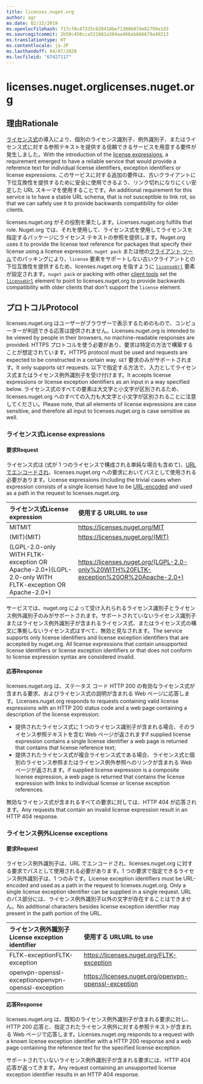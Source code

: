 ```yaml
---
title: licenses.nuget.org
author: agr
ms.date: 02/22/2019
ms.openlocfilehash: 717cf8c47335c620410be71300b07de82799e1d3
ms.sourcegitcommit: 2b50c450cca521681a384aa466ab666679a40213
ms.translationtype: HT
ms.contentlocale: ja-JP
ms.lasthandoff: 04/07/2020
ms.locfileid: "67427117"
---
```

# <a name="licensesnugetorg"></a><span data-ttu-id="da1d1-102">licenses.nuget.org</span><span class="sxs-lookup"><span data-stu-id="da1d1-102">licenses.nuget.org</span></span>

## <a name="rationale"></a><span data-ttu-id="da1d1-103">理由</span><span class="sxs-lookup"><span data-stu-id="da1d1-103">Rationale</span></span>

<span data-ttu-id="da1d1-104">[ライセンス式](../reference/nuspec.md#license)の導入により、個別のライセンス識別子、例外識別子、またはライセンス式に対する参照テキストを提供する信頼できるサービスを用意する要件が発生しました。</span><span class="sxs-lookup"><span data-stu-id="da1d1-104">With the introduction of the [license expressions](../reference/nuspec.md#license), a requirement emerged to have a reliable service that would provide a reference text for individual license identifiers, exception identifiers or license expressions.</span></span>
<span data-ttu-id="da1d1-105">このサービスに対する追加の要件は、古いクライアントに下位互換性を提供するために安全に使用できるよう、リンク切れになりにくい安定した URL スキーマを使用することです。</span><span class="sxs-lookup"><span data-stu-id="da1d1-105">An additional requirement for this service is to have a stable URL schema, that is not susceptible to link rot, so that we can safely use it to provide backwards compatibility for older clients.</span></span>

<span data-ttu-id="da1d1-106">licenses.nuget.org がその役割を果たします。</span><span class="sxs-lookup"><span data-stu-id="da1d1-106">Licenses.nuget.org fulfills that role.</span></span> <span data-ttu-id="da1d1-107">Nuget.org では、それを使用して、ライセンス式を使用してライセンスを指定するパッケージにライセンス テキストの参照を提供します。</span><span class="sxs-lookup"><span data-stu-id="da1d1-107">Nuget.org uses it to provide the license text reference for packages that specify their license using a license expression.</span></span> <span data-ttu-id="da1d1-108">`nuget pack` または他の[クライアント ツール](../install-nuget-client-tools.md)でのパッキングにより、`license` 要素をサポートしない古いクライアントとの下位互換性を提供するため、licenses.nuget.org を指すように [`licenseUrl`](../reference/nuspec.md#licenseurl) 要素が設定されます。</span><span class="sxs-lookup"><span data-stu-id="da1d1-108">`nuget pack` or packing with other [client tools](../install-nuget-client-tools.md) set the [`licenseUrl`](../reference/nuspec.md#licenseurl) element to point to licenses.nuget.org to provide backwards compatibility with older clients that don't support the `license` element.</span></span>

## <a name="protocol"></a><span data-ttu-id="da1d1-109">プロトコル</span><span class="sxs-lookup"><span data-stu-id="da1d1-109">Protocol</span></span>

<span data-ttu-id="da1d1-110">licenses.nuget.org はユーザーがブラウザーで表示するためのもので、コンピューターが判読できる応答は提供されません。</span><span class="sxs-lookup"><span data-stu-id="da1d1-110">Licenses.nuget.org is intended to be viewed by people in their browsers, no machine-readable responses are provided.</span></span>
<span data-ttu-id="da1d1-111">HTTPS プロトコルを使う必要があり、要求は特定の方法で構築することが想定されています。</span><span class="sxs-lookup"><span data-stu-id="da1d1-111">HTTPS protocol must be used and requests are expected to be constructed in a certain way.</span></span> <span data-ttu-id="da1d1-112">`GET` 要求のみがサポートされます。</span><span class="sxs-lookup"><span data-stu-id="da1d1-112">It only supports `GET` requests.</span></span>
<span data-ttu-id="da1d1-113">以下で指定する方法で、入力としてライセンス式またはライセンス例外識別子を受け付けます。</span><span class="sxs-lookup"><span data-stu-id="da1d1-113">It accepts license expressions or license exception identifiers as an input in a way specified below.</span></span> <span data-ttu-id="da1d1-114">ライセンス式のすべての要素は大文字と小文字が区別されるため、licenses.nuget.org へのすべての入力も大文字と小文字が区別されることに注意してください。</span><span class="sxs-lookup"><span data-stu-id="da1d1-114">Please note, that all elements of license expressions are case sensitive, and therefore all input to licenses.nuget.org is case sensitive as well.</span></span>

### <a name="license-expressions"></a><span data-ttu-id="da1d1-115">ライセンス式</span><span class="sxs-lookup"><span data-stu-id="da1d1-115">License expressions</span></span>

#### <a name="request"></a><span data-ttu-id="da1d1-116">要求</span><span class="sxs-lookup"><span data-stu-id="da1d1-116">Request</span></span>

<span data-ttu-id="da1d1-117">ライセンス式は (式が 1 つのライセンスで構成される単純な場合も含めて)、[URL でエンコードされ](https://tools.ietf.org/html/rfc3986#section-2.1)、licenses.nuget.org への要求においてパスとして使用される必要があります。</span><span class="sxs-lookup"><span data-stu-id="da1d1-117">License expressions (including the trivial cases when expression consists of a single license) have to be [URL-encoded](https://tools.ietf.org/html/rfc3986#section-2.1) and used as a path in the request to licenses.nuget.org.</span></span>

| <span data-ttu-id="da1d1-118">ライセンス式</span><span class="sxs-lookup"><span data-stu-id="da1d1-118">License expression</span></span> | <span data-ttu-id="da1d1-119">使用する URL</span><span class="sxs-lookup"><span data-stu-id="da1d1-119">URL to use</span></span> |
|:---|:---|
| <span data-ttu-id="da1d1-120">MIT</span><span class="sxs-lookup"><span data-stu-id="da1d1-120">MIT</span></span>                                                | <https://licenses.nuget.org/MIT> |
| <span data-ttu-id="da1d1-121">(MIT)</span><span class="sxs-lookup"><span data-stu-id="da1d1-121">(MIT)</span></span>                                              | <https://licenses.nuget.org/(MIT)> |
| <span data-ttu-id="da1d1-122">(LGPL-2.0-only WITH FLTK-exception OR Apache-2.0+)</span><span class="sxs-lookup"><span data-stu-id="da1d1-122">(LGPL-2.0-only WITH FLTK-exception OR Apache-2.0+)</span></span> | <https://licenses.nuget.org/(LGPL-2.0-only%20WITH%20FLTK-exception%20OR%20Apache-2.0+)> |

<span data-ttu-id="da1d1-123">サービスでは、nuget.org によって受け入れられるライセンス識別子とライセンス例外識別子のみがサポートされます。サポートされていないライセンス識別子またはライセンス例外識別子が含まれるライセンス式、またはライセンス式の構文に準拠しないライセンス式はすべて、無効と見なされます。</span><span class="sxs-lookup"><span data-stu-id="da1d1-123">The service supports only license identifiers and license exception identifiers that are accepted by nuget.org. All license expressions that contain unsupported license identifiers or license exception identifiers or that does not conform to license expression syntax are considered invalid.</span></span>

#### <a name="response"></a><span data-ttu-id="da1d1-124">応答</span><span class="sxs-lookup"><span data-stu-id="da1d1-124">Response</span></span>

<span data-ttu-id="da1d1-125">licenses.nuget.org は、ステータス コード HTTP 200 の有効なライセンス式が含まれる要求、およびライセンス式の説明が含まれる Web ページに応答します。</span><span class="sxs-lookup"><span data-stu-id="da1d1-125">Licenses.nuget.org responds to requests containing valid license expressions with an HTTP 200 status code and a web page containing a description of the license expression:</span></span>

* <span data-ttu-id="da1d1-126">提供されたライセンス式に 1 つのライセンス識別子が含まれる場合、そのライセンス参照テキストを含む Web ページが返されます</span><span class="sxs-lookup"><span data-stu-id="da1d1-126">if supplied license expression contains a single license identifier a web page is returned that contains that license reference text;</span></span>
* <span data-ttu-id="da1d1-127">提供されたライセンス式が複合ライセンス式である場合、ライセンス式と個別のライセンス参照またはライセンス例外参照へのリンクが含まれる Web ページが返されます。</span><span class="sxs-lookup"><span data-stu-id="da1d1-127">if supplied license expression is a composite license expression, a web page is returned that contains the license expression with links to individual license or license exception references.</span></span>

<span data-ttu-id="da1d1-128">無効なライセンス式が含まれるすべての要求に対しては、HTTP 404 が応答されます。</span><span class="sxs-lookup"><span data-stu-id="da1d1-128">Any requests that contain an invalid license expression result in an HTTP 404 response.</span></span>

### <a name="license-exceptions"></a><span data-ttu-id="da1d1-129">ライセンス例外</span><span class="sxs-lookup"><span data-stu-id="da1d1-129">License exceptions</span></span>

#### <a name="request"></a><span data-ttu-id="da1d1-130">要求</span><span class="sxs-lookup"><span data-stu-id="da1d1-130">Request</span></span>

<span data-ttu-id="da1d1-131">ライセンス例外識別子は、URL でエンコードされ、licenses.nuget.org に対する要求でパスとして使用される必要があります。1 つの要求で指定できるライセンス例外識別子は、1 つのみです。</span><span class="sxs-lookup"><span data-stu-id="da1d1-131">License exception identifiers must be URL-encoded and used as a path in the request to licenses.nuget.org. Only a single license exception identifier can be supplied in a single request.</span></span> <span data-ttu-id="da1d1-132">URL のパス部分には、ライセンス例外識別子以外の文字が存在することはできません。</span><span class="sxs-lookup"><span data-stu-id="da1d1-132">No additional characters besides license exception identifier may present in the path portion of the URL.</span></span>

| <span data-ttu-id="da1d1-133">ライセンス例外識別子</span><span class="sxs-lookup"><span data-stu-id="da1d1-133">License exception identifier</span></span> | <span data-ttu-id="da1d1-134">使用する URL</span><span class="sxs-lookup"><span data-stu-id="da1d1-134">URL to use</span></span> |
|:---|:---|
|<span data-ttu-id="da1d1-135">FLTK-exception</span><span class="sxs-lookup"><span data-stu-id="da1d1-135">FLTK-exception</span></span>            | <https://licenses.nuget.org/FLTK-exception> |
|<span data-ttu-id="da1d1-136">openvpn-openssl-exception</span><span class="sxs-lookup"><span data-stu-id="da1d1-136">openvpn-openssl-exception</span></span> | <https://licenses.nuget.org/openvpn-openssl-exception> |

#### <a name="response"></a><span data-ttu-id="da1d1-137">応答</span><span class="sxs-lookup"><span data-stu-id="da1d1-137">Response</span></span>

<span data-ttu-id="da1d1-138">licenses.nuget.org は、既知のライセンス例外識別子が含まれる要求に対し、HTTP 200 応答と、指定されたライセンス例外に対する参照テキストが含まれる Web ページで応答します。</span><span class="sxs-lookup"><span data-stu-id="da1d1-138">Licenses.nuget.org responds to a request with a known license exception identifier with a HTTP 200 response and a web page containing the reference text for the specified license exception.</span></span>

<span data-ttu-id="da1d1-139">サポートされていないライセンス例外識別子が含まれる要求には、HTTP 404 応答が返ってきます。</span><span class="sxs-lookup"><span data-stu-id="da1d1-139">Any request containing an unsupported license exception identifier results in an HTTP 404 response.</span></span>
